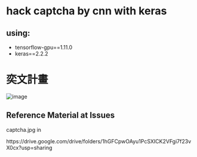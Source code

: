 hack captcha by cnn with keras
=========================================

## using: 
* tensorflow-gpu==1.11.0
* keras==2.2.2

# 奕文計畫


![image](https://github.com/cbc106013/captcha_cnn/blob/master/acc94%25.png)


## Reference Material at Issues

<p>captcha.jpg in</p>
<p>https://drive.google.com/drive/folders/1hGFCpwOAyu1PcSXICK2VFgi7f23vX0cx?usp=sharing</p>
